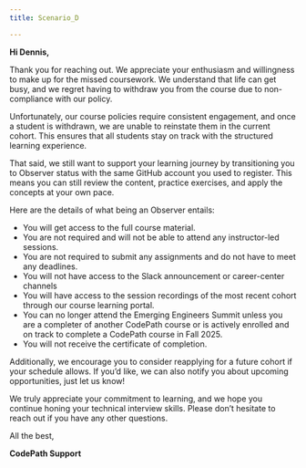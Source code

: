 ```yaml
---
title: Scenario_D

---
```


**Hi Dennis,**

Thank you for reaching out. We appreciate your enthusiasm and willingness to make up for the missed coursework. We understand that life can get busy, and we regret having to withdraw you from the course due to non-compliance with our policy.

Unfortunately, our course policies require consistent engagement, and once a student is withdrawn, we are unable to reinstate them in the current cohort. This ensures that all students stay on track with the structured learning experience.

That said, we still want to support your learning journey by transitioning you to Observer status with the same GitHub account you used to register. This means you can still review the content, practice exercises, and apply the concepts at your own pace.

Here are the details of what being an Observer entails:
* You will get access to the full course material.
* You are not required and will not be able to attend any instructor-led sessions.
* You are not required to submit any assignments and do not have to meet any deadlines.
* You will not have access to the Slack announcement or career-center channels
* You will have access to the session recordings of the most recent cohort through our course learning portal.
* You can no longer attend the Emerging Engineers Summit unless you are a completer of another CodePath course or is actively enrolled and on track to complete a CodePath course in Fall 2025.
* You will not receive the certificate of completion.


Additionally, we encourage you to consider reapplying for a future cohort if your schedule allows. If you’d like, we can also notify you about upcoming opportunities, just let us know!

We truly appreciate your commitment to learning, and we hope you continue honing your technical interview skills. Please don’t hesitate to reach out if you have any other questions.


All the best,

**CodePath Support**
